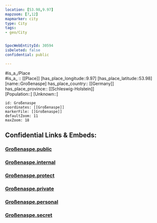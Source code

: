 ```yaml
---
location: [53.98,9.97] 
mapzoom: [7,12] 
mapmarker: city 
type: City
tags:
- geo/City


SpocWebEntityId: 30594
isDeleted: false
confidential: public

---
```

#is_a_/Place  
#is_a_ :: [[Place]] 
[has_place_longitude::9.97] 
[has_place_latitude::53.98] 
[name::Großenaspe] 
has_place_country:: [[Germany]]  
has_place_province:: [[Schleswig-Holstein]]  
[Population::] 
[Unknown::] 


```leaflet
id: Großenaspe
coordinates: [[Großenaspe]] 
markerFile: [[Großenaspe]] 
defaultZoom: 11 
maxZoom: 18
```


## Confidential Links & Embeds: 

### [Großenaspe.public](/_public/\Earth\Continent\Europe\Europe~Central\Germany\Germany~West\Schleswig-Holstein\counties~SH\Segeberg\cities~Segeberg\Bad_Bramstedt-Land\boroughs~Bad_Bramstedt-LandGroßenaspe.public.md) 

### [Großenaspe.internal](/_internal/\Earth\Continent\Europe\Europe~Central\Germany\Germany~West\Schleswig-Holstein\counties~SH\Segeberg\cities~Segeberg\Bad_Bramstedt-Land\boroughs~Bad_Bramstedt-LandGroßenaspe.internal.md) 

### [Großenaspe.protect](/_protect/\Earth\Continent\Europe\Europe~Central\Germany\Germany~West\Schleswig-Holstein\counties~SH\Segeberg\cities~Segeberg\Bad_Bramstedt-Land\boroughs~Bad_Bramstedt-LandGroßenaspe.protect.md) 

### [Großenaspe.private](/_private/\Earth\Continent\Europe\Europe~Central\Germany\Germany~West\Schleswig-Holstein\counties~SH\Segeberg\cities~Segeberg\Bad_Bramstedt-Land\boroughs~Bad_Bramstedt-LandGroßenaspe.private.md) 

### [Großenaspe.personal](/_personal/\Earth\Continent\Europe\Europe~Central\Germany\Germany~West\Schleswig-Holstein\counties~SH\Segeberg\cities~Segeberg\Bad_Bramstedt-Land\boroughs~Bad_Bramstedt-LandGroßenaspe.personal.md) 

### [Großenaspe.secret](/_secret/\Earth\Continent\Europe\Europe~Central\Germany\Germany~West\Schleswig-Holstein\counties~SH\Segeberg\cities~Segeberg\Bad_Bramstedt-Land\boroughs~Bad_Bramstedt-LandGroßenaspe.secret.md)

